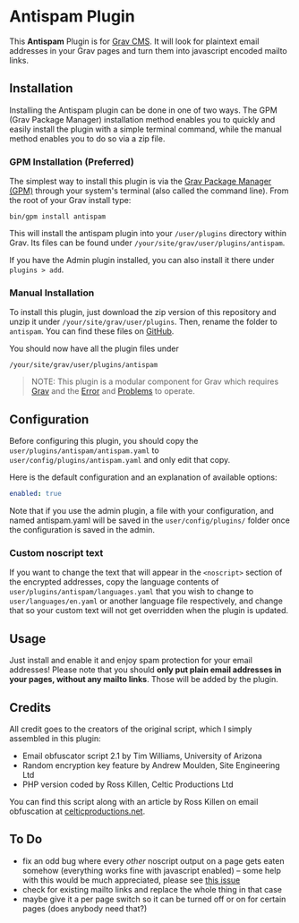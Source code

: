 # Antispam Plugin

This **Antispam** Plugin is for [Grav CMS](http://github.com/getgrav/grav). It will look for plaintext email addresses in your Grav pages and turn them into javascript encoded mailto links.

## Installation

Installing the Antispam plugin can be done in one of two ways. The GPM (Grav Package Manager) installation method enables you to quickly and easily install the plugin with a simple terminal command, while the manual method enables you to do so via a zip file.

### GPM Installation (Preferred)

The simplest way to install this plugin is via the [Grav Package Manager (GPM)](http://learn.getgrav.org/advanced/grav-gpm) through your system's terminal (also called the command line). From the root of your Grav install type:

    bin/gpm install antispam

This will install the antispam plugin into your `/user/plugins` directory within Grav. Its files can be found under `/your/site/grav/user/plugins/antispam`.

If you have the Admin plugin installed, you can also install it there under `plugins > add`.

### Manual Installation

To install this plugin, just download the zip version of this repository and unzip it under `/your/site/grav/user/plugins`. Then, rename the folder to `antispam`. You can find these files on [GitHub](https://github.com/skinofthesoul/antispam).

You should now have all the plugin files under

    /your/site/grav/user/plugins/antispam

> NOTE: This plugin is a modular component for Grav which requires [Grav](http://github.com/getgrav/grav) and the [Error](https://github.com/getgrav/grav-plugin-error) and [Problems](https://github.com/getgrav/grav-plugin-problems) to operate.

## Configuration

Before configuring this plugin, you should copy the `user/plugins/antispam/antispam.yaml` to `user/config/plugins/antispam.yaml` and only edit that copy.

Here is the default configuration and an explanation of available options:

```yaml
enabled: true
```

Note that if you use the admin plugin, a file with your configuration, and named antispam.yaml will be saved in the `user/config/plugins/` folder once the configuration is saved in the admin.

### Custom noscript text
If you want to change the text that will appear in the `<noscript>` section of the encrypted addresses, copy the language contents of `user/plugins/antispam/languages.yaml` that you wish to change to `user/languages/en.yaml` or another language file respectively, and change that so your custom text will not get overridden when the plugin is updated.

## Usage

Just install and enable it and enjoy spam protection for your email addresses! Please note that you should **only put plain email addresses in your pages, without any mailto links**. Those will be added by the plugin.

## Credits

All credit goes to the creators of the original script, which I simply assembled in this plugin:

* Email obfuscator script 2.1 by Tim Williams, University of Arizona
* Random encryption key feature by Andrew Moulden, Site Engineering Ltd
* PHP version coded by Ross Killen, Celtic Productions Ltd

You can find this script along with an article by Ross Killen on email obfuscation at [celticproductions.net](http://www.celticproductions.net/articles/10/email/php-email-obfuscator.html).


## To Do

- fix an odd bug where every *other* noscript output on a page gets eaten somehow (everything works fine with javascript enabled) – some help with this would be much appreciated, please see [this issue](https://github.com/skinofthesoul/grav-plugin-antispam/issues/1)
- check for existing mailto links and replace the whole thing in that case
- maybe give it a per page switch so it can be turned off or on for certain pages (does anybody need that?)
